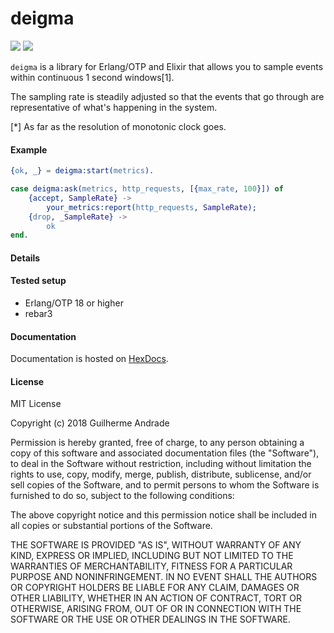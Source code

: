 # deigma

[![](https://img.shields.io/hexpm/v/deigma.svg?style=flat)](https://hex.pm/packages/deigma)
[![](https://travis-ci.org/g-andrade/deigma.png?branch=master)](https://travis-ci.org/g-andrade/deigma)

`deigma` is a library for Erlang/OTP and Elixir that allows you to
sample events within continuous 1 second windows\[1\].

The sampling rate is steadily adjusted so that the events that go
through are representative of what's happening in the system.

\[\*\] As far as the resolution of monotonic clock goes.

#### Example

``` erlang
{ok, _} = deigma:start(metrics).
```

``` erlang
case deigma:ask(metrics, http_requests, [{max_rate, 100}]) of
    {accept, SampleRate} ->
        your_metrics:report(http_requests, SampleRate);
    {drop, _SampleRate} ->
        ok
end.
```

#### Details

#### Tested setup

  - Erlang/OTP 18 or higher
  - rebar3

#### Documentation

Documentation is hosted on [HexDocs](https://hexdocs.pm/deigma/).

#### License

MIT License

Copyright (c) 2018 Guilherme Andrade

Permission is hereby granted, free of charge, to any person obtaining a
copy of this software and associated documentation files (the
"Software"), to deal in the Software without restriction, including
without limitation the rights to use, copy, modify, merge, publish,
distribute, sublicense, and/or sell copies of the Software, and to
permit persons to whom the Software is furnished to do so, subject to
the following conditions:

The above copyright notice and this permission notice shall be included
in all copies or substantial portions of the Software.

THE SOFTWARE IS PROVIDED "AS IS", WITHOUT WARRANTY OF ANY KIND, EXPRESS
OR IMPLIED, INCLUDING BUT NOT LIMITED TO THE WARRANTIES OF
MERCHANTABILITY, FITNESS FOR A PARTICULAR PURPOSE AND NONINFRINGEMENT.
IN NO EVENT SHALL THE AUTHORS OR COPYRIGHT HOLDERS BE LIABLE FOR ANY
CLAIM, DAMAGES OR OTHER LIABILITY, WHETHER IN AN ACTION OF CONTRACT,
TORT OR OTHERWISE, ARISING FROM, OUT OF OR IN CONNECTION WITH THE
SOFTWARE OR THE USE OR OTHER DEALINGS IN THE
SOFTWARE.

